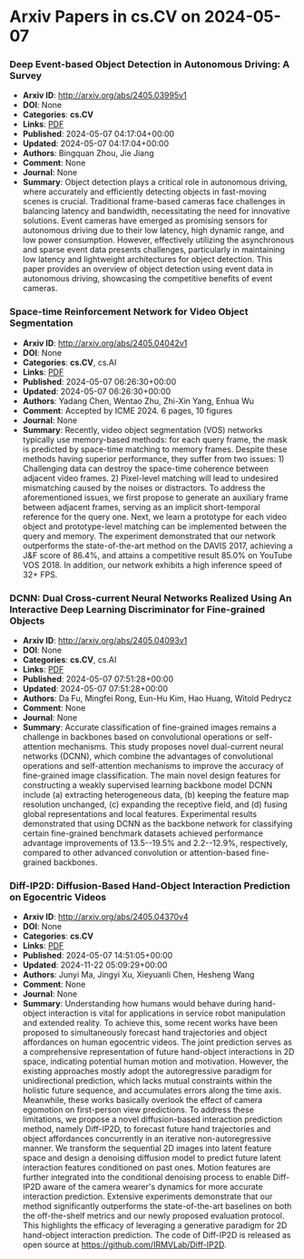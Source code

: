 # Arxiv Papers in cs.CV on 2024-05-07
### Deep Event-based Object Detection in Autonomous Driving: A Survey
- **Arxiv ID**: http://arxiv.org/abs/2405.03995v1
- **DOI**: None
- **Categories**: **cs.CV**
- **Links**: [PDF](http://arxiv.org/pdf/2405.03995v1)
- **Published**: 2024-05-07 04:17:04+00:00
- **Updated**: 2024-05-07 04:17:04+00:00
- **Authors**: Bingquan Zhou, Jie Jiang
- **Comment**: None
- **Journal**: None
- **Summary**: Object detection plays a critical role in autonomous driving, where accurately and efficiently detecting objects in fast-moving scenes is crucial. Traditional frame-based cameras face challenges in balancing latency and bandwidth, necessitating the need for innovative solutions. Event cameras have emerged as promising sensors for autonomous driving due to their low latency, high dynamic range, and low power consumption. However, effectively utilizing the asynchronous and sparse event data presents challenges, particularly in maintaining low latency and lightweight architectures for object detection. This paper provides an overview of object detection using event data in autonomous driving, showcasing the competitive benefits of event cameras.



### Space-time Reinforcement Network for Video Object Segmentation
- **Arxiv ID**: http://arxiv.org/abs/2405.04042v1
- **DOI**: None
- **Categories**: **cs.CV**, cs.AI
- **Links**: [PDF](http://arxiv.org/pdf/2405.04042v1)
- **Published**: 2024-05-07 06:26:30+00:00
- **Updated**: 2024-05-07 06:26:30+00:00
- **Authors**: Yadang Chen, Wentao Zhu, Zhi-Xin Yang, Enhua Wu
- **Comment**: Accepted by ICME 2024. 6 pages, 10 figures
- **Journal**: None
- **Summary**: Recently, video object segmentation (VOS) networks typically use memory-based methods: for each query frame, the mask is predicted by space-time matching to memory frames. Despite these methods having superior performance, they suffer from two issues: 1) Challenging data can destroy the space-time coherence between adjacent video frames. 2) Pixel-level matching will lead to undesired mismatching caused by the noises or distractors. To address the aforementioned issues, we first propose to generate an auxiliary frame between adjacent frames, serving as an implicit short-temporal reference for the query one. Next, we learn a prototype for each video object and prototype-level matching can be implemented between the query and memory. The experiment demonstrated that our network outperforms the state-of-the-art method on the DAVIS 2017, achieving a J&F score of 86.4%, and attains a competitive result 85.0% on YouTube VOS 2018. In addition, our network exhibits a high inference speed of 32+ FPS.



### DCNN: Dual Cross-current Neural Networks Realized Using An Interactive Deep Learning Discriminator for Fine-grained Objects
- **Arxiv ID**: http://arxiv.org/abs/2405.04093v1
- **DOI**: None
- **Categories**: **cs.CV**, cs.AI
- **Links**: [PDF](http://arxiv.org/pdf/2405.04093v1)
- **Published**: 2024-05-07 07:51:28+00:00
- **Updated**: 2024-05-07 07:51:28+00:00
- **Authors**: Da Fu, Mingfei Rong, Eun-Hu Kim, Hao Huang, Witold Pedrycz
- **Comment**: None
- **Journal**: None
- **Summary**: Accurate classification of fine-grained images remains a challenge in backbones based on convolutional operations or self-attention mechanisms. This study proposes novel dual-current neural networks (DCNN), which combine the advantages of convolutional operations and self-attention mechanisms to improve the accuracy of fine-grained image classification. The main novel design features for constructing a weakly supervised learning backbone model DCNN include (a) extracting heterogeneous data, (b) keeping the feature map resolution unchanged, (c) expanding the receptive field, and (d) fusing global representations and local features. Experimental results demonstrated that using DCNN as the backbone network for classifying certain fine-grained benchmark datasets achieved performance advantage improvements of 13.5--19.5% and 2.2--12.9%, respectively, compared to other advanced convolution or attention-based fine-grained backbones.



### Diff-IP2D: Diffusion-Based Hand-Object Interaction Prediction on Egocentric Videos
- **Arxiv ID**: http://arxiv.org/abs/2405.04370v4
- **DOI**: None
- **Categories**: **cs.CV**
- **Links**: [PDF](http://arxiv.org/pdf/2405.04370v4)
- **Published**: 2024-05-07 14:51:05+00:00
- **Updated**: 2024-11-22 05:09:29+00:00
- **Authors**: Junyi Ma, Jingyi Xu, Xieyuanli Chen, Hesheng Wang
- **Comment**: None
- **Journal**: None
- **Summary**: Understanding how humans would behave during hand-object interaction is vital for applications in service robot manipulation and extended reality. To achieve this, some recent works have been proposed to simultaneously forecast hand trajectories and object affordances on human egocentric videos. The joint prediction serves as a comprehensive representation of future hand-object interactions in 2D space, indicating potential human motion and motivation. However, the existing approaches mostly adopt the autoregressive paradigm for unidirectional prediction, which lacks mutual constraints within the holistic future sequence, and accumulates errors along the time axis. Meanwhile, these works basically overlook the effect of camera egomotion on first-person view predictions. To address these limitations, we propose a novel diffusion-based interaction prediction method, namely Diff-IP2D, to forecast future hand trajectories and object affordances concurrently in an iterative non-autoregressive manner. We transform the sequential 2D images into latent feature space and design a denoising diffusion model to predict future latent interaction features conditioned on past ones. Motion features are further integrated into the conditional denoising process to enable Diff-IP2D aware of the camera wearer's dynamics for more accurate interaction prediction. Extensive experiments demonstrate that our method significantly outperforms the state-of-the-art baselines on both the off-the-shelf metrics and our newly proposed evaluation protocol. This highlights the efficacy of leveraging a generative paradigm for 2D hand-object interaction prediction. The code of Diff-IP2D is released as open source at https://github.com/IRMVLab/Diff-IP2D.



